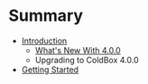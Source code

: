 # Summary

* [Introduction](README.md)
   * [What's New With 4.0.0](introduction/whats_new_with_400.md)
   * Upgrading to ColdBox 4.0.0
* [Getting Started](getting_started.md)


